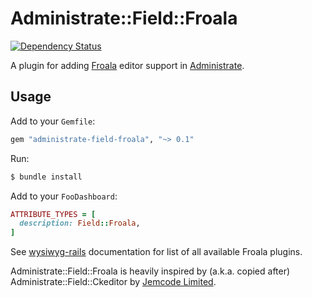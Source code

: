 # Administrate::Field::Froala

[![Dependency Status](https://gemnasium.com/badges/github.com/michalvalasek/administrate-field-froala.svg)](https://gemnasium.com/github.com/michalvalasek/administrate-field-froala)

A plugin for adding [Froala] editor support in [Administrate].

## Usage

Add to your `Gemfile`:

```ruby
gem "administrate-field-froala", "~> 0.1"
```

Run:

```bash
$ bundle install
```

Add to your `FooDashboard`:
```ruby
ATTRIBUTE_TYPES = [
  description: Field::Froala,
]
```

See [wysiwyg-rails](https://github.com/froala/wysiwyg-rails#include-in-your-assets) documentation for list of all available Froala plugins.


[Froala]: https://github.com/froala/wysiwyg-editor
[Administrate]: https://github.com/thoughtbot/administrate

Administrate::Field::Froala is heavily inspired by (a.k.a. copied after) Administrate::Field::Ckeditor by [Jemcode Limited](https://www.jemco.de?utm_source=github).
